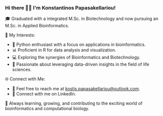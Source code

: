 ### Hi there 👋👋 I'm Konstantinos Papasakellariou!

🎓 Graduated with a integrated M.Sc. in Biotechnology and now pursuing an M.Sc. in Applied Bioinformatics.

🧬 My Interests:
- 🐍 Python enthusiast with a focus on applications in bioinformatics.
- 📊 Proficient in R for data analysis and visualization.
- 💻 Exploring the synergies of Bioinformatics and Biotechnology.
- 🧪 Passionate about leveraging data-driven insights in the field of life sciences.

🌐 Connect with Me:
- 📧 Feel free to reach me at kostis.papasakellariou@outlook.com.
- 💼 Connect with me on LinkedIn.

🌱 Always learning, growing, and contributing to the exciting world of bioinformatics and computational biology.
